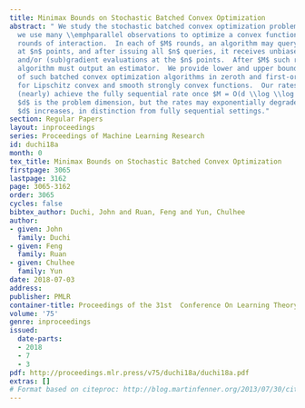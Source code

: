 ```yaml
---
title: Minimax Bounds on Stochastic Batched Convex Optimization
abstract: " We study the stochastic batched convex optimization problem, in which
  we use many \\emphparallel observations to optimize a convex function given limited
  rounds of interaction.  In each of $M$ rounds, an algorithm may query for information
  at $n$ points, and after issuing all $n$ queries, it receives unbiased noisy function
  and/or (sub)gradient evaluations at the $n$ points.  After $M$ such rounds, the
  algorithm must output an estimator.  We provide lower and upper bounds on the performance
  of such batched convex optimization algorithms in zeroth and first-order settings
  for Lipschitz convex and smooth strongly convex functions.  Our rates of convergence
  (nearly) achieve the fully sequential rate once $M = O(d \\log \\log n)$, where
  $d$ is the problem dimension, but the rates may exponentially degrade as the dimension
  $d$ increases, in distinction from fully sequential settings."
section: Regular Papers
layout: inproceedings
series: Proceedings of Machine Learning Research
id: duchi18a
month: 0
tex_title: Minimax Bounds on Stochastic Batched Convex Optimization
firstpage: 3065
lastpage: 3162
page: 3065-3162
order: 3065
cycles: false
bibtex_author: Duchi, John and Ruan, Feng and Yun, Chulhee
author:
- given: John
  family: Duchi
- given: Feng
  family: Ruan
- given: Chulhee
  family: Yun
date: 2018-07-03
address: 
publisher: PMLR
container-title: Proceedings of the 31st  Conference On Learning Theory
volume: '75'
genre: inproceedings
issued:
  date-parts:
  - 2018
  - 7
  - 3
pdf: http://proceedings.mlr.press/v75/duchi18a/duchi18a.pdf
extras: []
# Format based on citeproc: http://blog.martinfenner.org/2013/07/30/citeproc-yaml-for-bibliographies/
---
```

